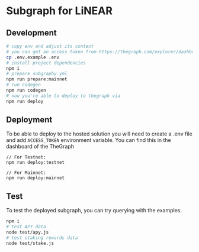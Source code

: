 # Subgraph for LiNEAR

## Development

```bash
# copy env and adjust its content
# you can get an access token from https://thegraph.com/explorer/dashboard
cp .env.example .env
# install project dependencies
npm i
# prepare subgraphy.yml
npm run prepare:mainnet
# run codegen
npm run codegen
# now you're able to deploy to thegraph via
npm run deploy
```

## Deployment

To be able to deploy to the hosted solution you will need to create a .env file and add `ACCESS_TOKEN` environment variable. You can find this in the dashboard of the TheGraph

```
// For Testnet:
npm run deploy:testnet

// For Mainnet:
npm run deploy:mainnet
```

## Test

To test the deployed subgraph, you can try querying with the examples.

```bash
npm i
# test APY data
node test/apy.js
# test staking rewards data
node test/stake.js
```
